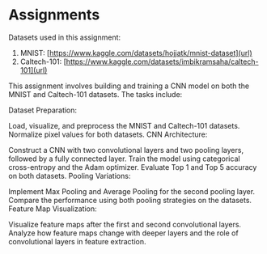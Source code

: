 # Assignments

Datasets used in this assignment:
1) MNIST:    [https://www.kaggle.com/datasets/hojjatk/mnist-dataset](url)
2) Caltech-101:     [https://www.kaggle.com/datasets/imbikramsaha/caltech-101](url)

This assignment involves building and training a CNN model on both the MNIST and Caltech-101 datasets. The tasks include:

Dataset Preparation:

Load, visualize, and preprocess the MNIST and Caltech-101 datasets.
Normalize pixel values for both datasets.
CNN Architecture:

Construct a CNN with two convolutional layers and two pooling layers, followed by a fully connected layer.
Train the model using categorical cross-entropy and the Adam optimizer.
Evaluate Top 1 and Top 5 accuracy on both datasets.
Pooling Variations:

Implement Max Pooling and Average Pooling for the second pooling layer.
Compare the performance using both pooling strategies on the datasets.
Feature Map Visualization:

Visualize feature maps after the first and second convolutional layers.
Analyze how feature maps change with deeper layers and the role of convolutional layers in feature extraction.
